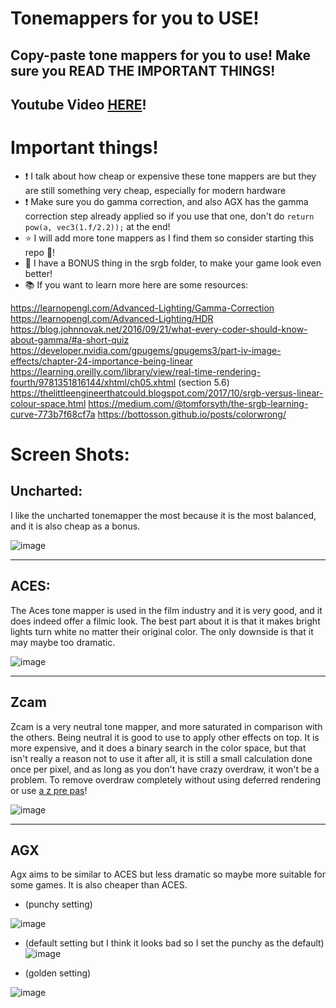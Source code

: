 # Tonemappers for you to USE!

## Copy-paste tone mappers for you to use! Make sure you READ THE IMPORTANT THINGS!

## Youtube Video [HERE]()!

# Important things!

- ❗ I talk about how cheap or expensive these tone mappers are but they are still something very cheap, especially for modern hardware 
- ❗ Make sure you do gamma correction, and also AGX has the gamma correction step already applied so if you use that one, don't do ```return pow(a, vec3(1.f/2.2));``` at the end!
- ⭐ I will add more tone mappers as I find them so consider starting this repo 💪!
- 🎁 I have a BONUS thing in the srgb folder, to make your game look even better! 
- 📚 If you want to learn more here are some resources:

https://learnopengl.com/Advanced-Lighting/Gamma-Correction
https://learnopengl.com/Advanced-Lighting/HDR
https://blog.johnnovak.net/2016/09/21/what-every-coder-should-know-about-gamma/#a-short-quiz
https://developer.nvidia.com/gpugems/gpugems3/part-iv-image-effects/chapter-24-importance-being-linear
https://learning.oreilly.com/library/view/real-time-rendering-fourth/9781351816144/xhtml/ch05.xhtml (section 5.6)
https://thelittleengineerthatcould.blogspot.com/2017/10/srgb-versus-linear-colour-space.html
https://medium.com/@tomforsyth/the-srgb-learning-curve-773b7f68cf7a
https://bottosson.github.io/posts/colorwrong/


# Screen Shots:

## Uncharted:
I like the uncharted tonemapper the most because it is the most balanced, and it is also cheap as a bonus.

![image](https://github.com/user-attachments/assets/08230773-2fcf-4d07-9b8d-d60ce6c62b3a)

---


## ACES:
The Aces tone mapper is used in the film industry and it is very good, and it does indeed offer a filmic look. The best part about it is that it makes bright lights turn white no matter their original color.
The only downside is that it may maybe too dramatic.

![image](https://github.com/user-attachments/assets/222ad022-6c8b-4b1f-868f-e815be303cab)

---


## Zcam
Zcam is a very neutral tone mapper, and more saturated in comparison with the others. Being neutral it is good to use to apply other effects on top.
It is more expensive, and it does a binary search in the color space, but that isn't really a reason not to use it after all, it is still a small calculation done once per pixel, and as long as you don't have
crazy overdraw, it won't be a problem. To remove overdraw completely without using deferred rendering or use [a z pre pas](https://www.youtube.com/watch?v=yUUh5N2ZYHA)!

![image](https://github.com/user-attachments/assets/55048704-4feb-453e-869a-6408d75368e3)

---

## AGX
Agx aims to be similar to ACES but less dramatic so maybe more suitable for some games. It is also cheaper than ACES.


- (punchy setting)

![image](https://github.com/user-attachments/assets/24776302-1468-4239-9041-7fe61a2ce3a5)

- (default setting but I think it looks bad so I set the punchy as the default)
![image](https://github.com/user-attachments/assets/ffca46db-9a2b-4c1e-b2fe-3623a3123bb5)

- (golden setting)

![image](https://github.com/user-attachments/assets/5efb56d7-1244-49d9-9c52-19464ee3f919)






